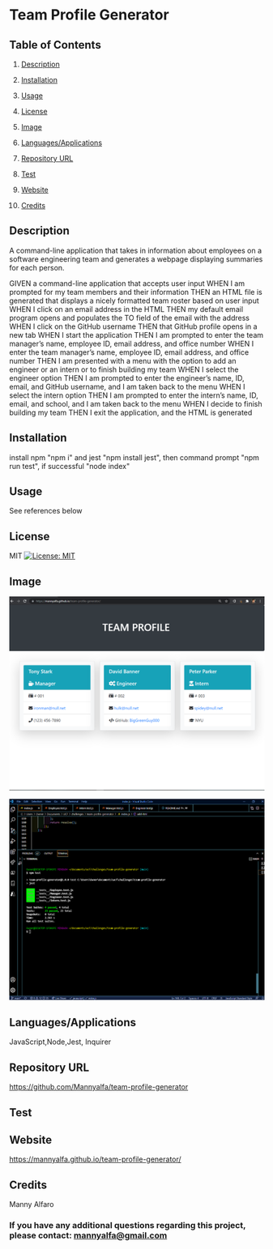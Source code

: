 # Team Profile Generator
  
## Table of Contents

1. [Description](#description)

2. [Installation](#installation)

3. [Usage](#usage)

4. [License](#license)

5. [Image](#Image)

6. [Languages/Applications](#languages-applications)

7. [Repository URL](#repository-url)

8. [Test](#test)

9. [Website](#website)

10. [Credits](#credits)

## Description
A command-line application that takes in information about employees on a software engineering team and generates a webpage displaying summaries for each person.

GIVEN a command-line application that accepts user input
WHEN I am prompted for my team members and their information
THEN an HTML file is generated that displays a nicely formatted team roster based on user input
WHEN I click on an email address in the HTML
THEN my default email program opens and populates the TO field of the email with the address
WHEN I click on the GitHub username
THEN that GitHub profile opens in a new tab
WHEN I start the application
THEN I am prompted to enter the team manager’s name, employee ID, email address, and office number
WHEN I enter the team manager’s name, employee ID, email address, and office number
THEN I am presented with a menu with the option to add an engineer or an intern or to finish building my team
WHEN I select the engineer option
THEN I am prompted to enter the engineer’s name, ID, email, and GitHub username, and I am taken back to the menu
WHEN I select the intern option
THEN I am prompted to enter the intern’s name, ID, email, and school, and I am taken back to the menu
WHEN I decide to finish building my team
THEN I exit the application, and the HTML is generated

## Installation
install npm "npm i" and jest "npm install jest", then command prompt "npm run test", if successful "node index"

## Usage
See references below

## License
MIT [![License: MIT](https://img.shields.io/badge/License-MIT-yellow.svg)](https://opensource.org/licenses/MIT)

## Image
![screenshot](https://github.com/Mannyalfa/team-profile-generator/blob/main/assets/Screenshot.png)

![screenshot](https://github.com/Mannyalfa/team-profile-generator/blob/main/assets/testShot.png)

## Languages/Applications
JavaScript,Node,Jest, Inquirer

## Repository URL
https://github.com/Mannyalfa/team-profile-generator

## Test

## Website
https://mannyalfa.github.io/team-profile-generator/
    
## Credits
Manny Alfaro

### If you have any additional questions regarding this project, please contact: mannyalfa@gmail.com
